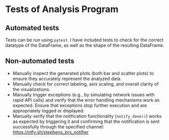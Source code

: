 # Tests of Analysis Program

## Automated tests
Tests can be run using `pytest`. I have included tests to check for the correct datatype of the DataFrame, as well as the shape of the resulting DataFrame.

## Non-automated tests
- Manually inspect the generated plots (both bar and scatter plots) to ensure they accurately represent the analyzed data.
- Manually check for correct labeling, axis scaling, and overall clarity of the visualizations.
- Manually trigger exceptions (e.g., by simulating network issues with rapid API calls) and verify that the error handling mechanisms work as expected. Ensure that exceptions stop further execution and are appropriately logged or displayed.
- Manually verify that the notification functionality (`notify_done()`) works as expected by triggering it and confirming that the notification is sent successfully through the specified channel: https://ntfy.sh/stephens_brs_notifier
